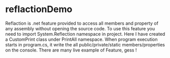 # reflactionDemo

Reflaction is .net feature provided to access all members and property of any assembly without opening the source code.
To use this feature you need to import System.Reflection namespace in project.
Here I have created a CustomPrint class under PrintAll namespace.
When program execution starts in program.cs, it write the all public/private/static members/properties on the console.
There are many live example of Feature, gess !
